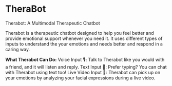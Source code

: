 # TheraBot
Therabot: A Multimodal Therapeutic Chatbot

Therabot is a therapeutic chatbot designed to help you feel better and provide emotional support whenever you need it. It uses different types of inputs to understand the your emotions and needs better and respond in a caring way.

**What Therabot Can Do:**
Voice Input 🎙️: Talk to Therabot like you would with a friend, and it will listen and reply.
Text Input 💬: Prefer typing? You can chat with Therabot using text too!
Live Video Input 🎥: Therabot can pick up on your emotions by analyzing your facial expressions during a live video.
